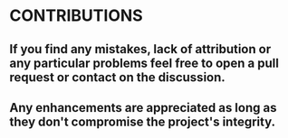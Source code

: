 # CONTRIBUTIONS

## If you find any mistakes, lack of attribution or any particular problems feel free to open a pull request or contact on the discussion.

## Any enhancements are appreciated as long as they don't compromise the project's integrity.
